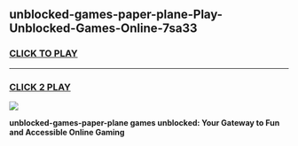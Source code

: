 
## unblocked-games-paper-plane-Play-Unblocked-Games-Online-7sa33
<h3>
<a href="https://premium76.site?title=unblocked-games-paper-plane&ref=24A">CLICK TO PLAY</a></h3>
<hr>

<h3>
<a href="https://premium76.site?title=unblocked-games-paper-plane&ref=24A">CLICK 2 PLAY</a>
  
</h3>

<a href="https://premium76.site?title=unblocked-games-paper-plane&ref=24A"><img src="https://clearcache.store/games.png"></a>


**unblocked-games-paper-plane games unblocked: Your Gateway to Fun and Accessible Online Gaming**
